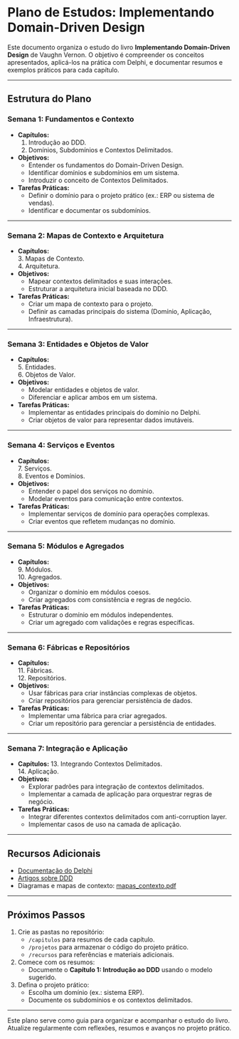# Plano de Estudos: Implementando Domain-Driven Design

Este documento organiza o estudo do livro **Implementando Domain-Driven Design** de Vaughn Vernon. O objetivo é compreender os conceitos apresentados, aplicá-los na prática com Delphi, e documentar resumos e exemplos práticos para cada capítulo.

---

## **Estrutura do Plano**

### Semana 1: Fundamentos e Contexto
- **Capítulos:**  
  1. Introdução ao DDD.
  2. Domínios, Subdomínios e Contextos Delimitados.  
- **Objetivos:**
  - Entender os fundamentos do Domain-Driven Design.
  - Identificar domínios e subdomínios em um sistema.
  - Introduzir o conceito de Contextos Delimitados.  
- **Tarefas Práticas:**
  - Definir o domínio para o projeto prático (ex.: ERP ou sistema de vendas).
  - Identificar e documentar os subdomínios.

---

### Semana 2: Mapas de Contexto e Arquitetura
- **Capítulos:**  
  3. Mapas de Contexto.   
  4. Arquitetura.  
- **Objetivos:**
  - Mapear contextos delimitados e suas interações.
  - Estruturar a arquitetura inicial baseada no DDD.  
- **Tarefas Práticas:**
  - Criar um mapa de contexto para o projeto.
  - Definir as camadas principais do sistema (Domínio, Aplicação, Infraestrutura).

---

### Semana 3: Entidades e Objetos de Valor
- **Capítulos:**  
  5. Entidades.  
  6. Objetos de Valor.    
- **Objetivos:**
  - Modelar entidades e objetos de valor.
  - Diferenciar e aplicar ambos em um sistema.  
- **Tarefas Práticas:**
  - Implementar as entidades principais do domínio no Delphi.
  - Criar objetos de valor para representar dados imutáveis.

---

### Semana 4: Serviços e Eventos
- **Capítulos:**  
  7. Serviços.  
  8. Eventos e Domínios.  
- **Objetivos:**
  - Entender o papel dos serviços no domínio.
  - Modelar eventos para comunicação entre contextos.  
- **Tarefas Práticas:**
  - Implementar serviços de domínio para operações complexas.
  - Criar eventos que refletem mudanças no domínio.

---

### Semana 5: Módulos e Agregados
- **Capítulos:**  
  9. Módulos.  
  10. Agregados.  
- **Objetivos:**
  - Organizar o domínio em módulos coesos.
  - Criar agregados com consistência e regras de negócio.  
- **Tarefas Práticas:**
  - Estruturar o domínio em módulos independentes.
  - Criar um agregado com validações e regras específicas.

---

### Semana 6: Fábricas e Repositórios
- **Capítulos:**  
  11. Fábricas.  
  12. Repositórios.  
- **Objetivos:**
  - Usar fábricas para criar instâncias complexas de objetos.
  - Criar repositórios para gerenciar persistência de dados.  
- **Tarefas Práticas:**
  - Implementar uma fábrica para criar agregados.
  - Criar um repositório para gerenciar a persistência de entidades.

---

### Semana 7: Integração e Aplicação
- **Capítulos:**
  13. Integrando Contextos Delimitados.  
  14. Aplicação.  
- **Objetivos:**
  - Explorar padrões para integração de contextos delimitados.
  - Implementar a camada de aplicação para orquestrar regras de negócio.  
- **Tarefas Práticas:**
  - Integrar diferentes contextos delimitados com anti-corruption layer.
  - Implementar casos de uso na camada de aplicação.

---

## **Recursos Adicionais**
- [Documentação do Delphi](https://www.embarcadero.com)
- [Artigos sobre DDD](./recursos/artigos.md)
- Diagramas e mapas de contexto: [mapas_contexto.pdf](./recursos/mapas_contexto.pdf)

---

## **Próximos Passos**
1. Crie as pastas no repositório:
   - `/capitulos` para resumos de cada capítulo.
   - `/projetos` para armazenar o código do projeto prático.
   - `/recursos` para referências e materiais adicionais.
2. Comece com os resumos:
   - Documente o **Capítulo 1: Introdução ao DDD** usando o modelo sugerido.
3. Defina o projeto prático:
   - Escolha um domínio (ex.: sistema ERP).
   - Documente os subdomínios e os contextos delimitados.

---

Este plano serve como guia para organizar e acompanhar o estudo do livro. Atualize regularmente com reflexões, resumos e avanços no projeto prático.
